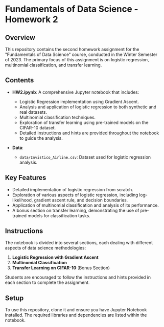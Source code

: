 # Fundamentals of Data Science - Homework 2

## Overview
This repository contains the second homework assignment for the "Fundamentals of Data Science" course, conducted in the Winter Semester of 2023. The primary focus of this assignment is on logistic regression, multinomial classification, and transfer learning.

## Contents
- **HW2.ipynb**: A comprehensive Jupyter notebook that includes:
  - Logistic Regression implementation using Gradient Ascent.
  - Analysis and application of logistic regression to both synthetic and real datasets.
  - Multinomial classification techniques.
  - Exploration of transfer learning using pre-trained models on the CIFAR-10 dataset.
  - Detailed instructions and hints are provided throughout the notebook to guide the analysis.

- **Data**: 
  - `data/Invistico_Airline.csv`: Dataset used for logistic regression analysis.

## Key Features
- Detailed implementation of logistic regression from scratch.
- Exploration of various aspects of logistic regression, including log-likelihood, gradient ascent rule, and decision boundaries.
- Application of multinomial classification and analysis of its performance.
- A bonus section on transfer learning, demonstrating the use of pre-trained models for classification tasks.

## Instructions
The notebook is divided into several sections, each dealing with different aspects of data science methodologies:
1. **Logistic Regression with Gradient Ascent**
2. **Multinomial Classification**
3. **Transfer Learning on CIFAR-10** (Bonus Section)

Students are encouraged to follow the instructions and hints provided in each section to complete the assignment. 

## Setup
To use this repository, clone it and ensure you have Jupyter Notebook installed. The required libraries and dependencies are listed within the notebook.

